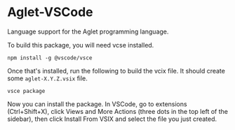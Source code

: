 # Aglet-VSCode
Language support for the Aglet programming language.

To build this package, you will need vcse installed.
```
npm install -g @vscode/vsce
```

Once that's installed, run the following to build the vcix file. It should create some `aglet-X.Y.Z.vsix` file.
```
vsce package
```

Now you can install the package. In VSCode, go to extensions (Ctrl+Shift+X), click Views and More Actions (three dots in the top left of the sidebar), then click Install From VSIX and select the file you just created.
